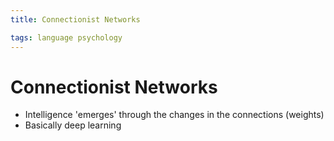 ```yaml
---
title: Connectionist Networks

tags: language psychology 
---
```


# Connectionist Networks
- Intelligence 'emerges' through the changes in the connections (weights)
- Basically deep learning




























